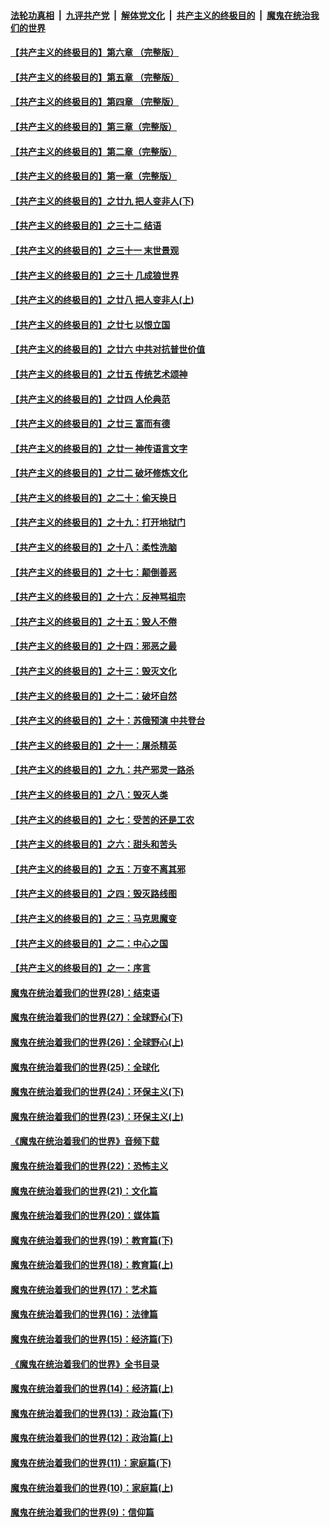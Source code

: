 ####  [法轮功真相](../../../../basic/blob/master/README.md?t=06201031) &nbsp;|&nbsp; [九评共产党](../../../../9ping.md/blob/master/README.md?t=06201031) &nbsp;|&nbsp; [解体党文化](../../../../jtdwh.md/blob/master/README.md?t=06201031)  &nbsp;|&nbsp; [共产主义的终极目的](../../../../gczydzjmd.md/blob/master/README.md?t=06201031) &nbsp;|&nbsp; [魔鬼在统治我们的世界](../../../../mgztzwmdsj.md/blob/master/README.md?t=06201031) 

#### [【共产主义的终极目的】第六章 （完整版）](../pages/nsc422/n11428913.md?t=06201031) 

#### [【共产主义的终极目的】第五章 （完整版）](../pages/nsc422/n11428912.md?t=06201031) 

#### [【共产主义的终极目的】第四章 （完整版）](../pages/nsc422/n11428907.md?t=06201031) 

#### [【共产主义的终极目的】第三章（完整版）](../pages/nsc422/n11428848.md?t=06201031) 

#### [【共产主义的终极目的】第二章（完整版）](../pages/nsc422/n11428831.md?t=06201031) 

#### [【共产主义的终极目的】第一章（完整版）](../pages/nsc422/n11417651.md?t=06201031) 

#### [【共产主义的终极目的】之廿九 把人变非人(下)](../pages/nsc422/n11344140.md?t=06201031) 

#### [【共产主义的终极目的】之三十二 结语](../pages/nsc422/n11360535.md?t=06201031) 

#### [【共产主义的终极目的】之三十一 末世景观](../pages/nsc422/n11351129.md?t=06201031) 

#### [【共产主义的终极目的】之三十 几成狼世界](../pages/nsc422/n11348280.md?t=06201031) 

#### [【共产主义的终极目的】之廿八 把人变非人(上)](../pages/nsc422/n11340492.md?t=06201031) 

#### [【共产主义的终极目的】之廿七 以恨立国](../pages/nsc422/n11336944.md?t=06201031) 

#### [【共产主义的终极目的】之廿六 中共对抗普世价值](../pages/nsc422/n11324785.md?t=06201031) 

#### [【共产主义的终极目的】之廿五 传统艺术颂神](../pages/nsc422/n11296396.md?t=06201031) 

#### [【共产主义的终极目的】之廿四 人伦典范](../pages/nsc422/n11296397.md?t=06201031) 

#### [【共产主义的终极目的】之廿三 富而有德](../pages/nsc422/n11283598.md?t=06201031) 

#### [【共产主义的终极目的】之廿一 神传语言文字](../pages/nsc422/n11263265.md?t=06201031) 

#### [【共产主义的终极目的】之廿二 破坏修炼文化](../pages/nsc422/n11245728.md?t=06201031) 

#### [【共产主义的终极目的】之二十：偷天换日](../pages/nsc422/n11238846.md?t=06201031) 

#### [【共产主义的终极目的】之十九：打开地狱门](../pages/nsc422/n11206376.md?t=06201031) 

#### [【共产主义的终极目的】之十八：柔性洗脑](../pages/nsc422/n11199994.md?t=06201031) 

#### [【共产主义的终极目的】之十七：颠倒善恶](../pages/nsc422/n11179782.md?t=06201031) 

#### [【共产主义的终极目的】之十六：反神骂祖宗](../pages/nsc422/n11166798.md?t=06201031) 

#### [【共产主义的终极目的】之十五：毁人不倦](../pages/nsc422/n11166792.md?t=06201031) 

#### [【共产主义的终极目的】之十四：邪恶之最](../pages/nsc422/n11150249.md?t=06201031) 

#### [【共产主义的终极目的】之十三：毁灭文化](../pages/nsc422/n11135227.md?t=06201031) 

#### [【共产主义的终极目的】之十二：破坏自然](../pages/nsc422/n11135214.md?t=06201031) 

#### [【共产主义的终极目的】之十：苏俄预演 中共登台](../pages/nsc422/n11118424.md?t=06201031) 

#### [【共产主义的终极目的】之十一：屠杀精英](../pages/nsc422/n11118442.md?t=06201031) 

#### [【共产主义的终极目的】之九：共产邪灵一路杀](../pages/nsc422/n11114139.md?t=06201031) 

#### [【共产主义的终极目的】之八：毁灭人类](../pages/nsc422/n11108503.md?t=06201031) 

#### [【共产主义的终极目的】之七：受苦的还是工农](../pages/nsc422/n11101809.md?t=06201031) 

#### [【共产主义的终极目的】之六：甜头和苦头](../pages/nsc422/n11096971.md?t=06201031) 

#### [【共产主义的终极目的】之五：万变不离其邪](../pages/nsc422/n11091285.md?t=06201031) 

#### [【共产主义的终极目的】之四：毁灭路线图](../pages/nsc422/n11086284.md?t=06201031) 

#### [【共产主义的终极目的】之三：马克思魔变](../pages/nsc422/n11061941.md?t=06201031) 

#### [【共产主义的终极目的】之二：中心之国](../pages/nsc422/n11047728.md?t=06201031) 

#### [【共产主义的终极目的】之一：序言](../pages/nsc422/n11086077.md?t=06201031) 

#### [魔鬼在统治着我们的世界(28)：结束语](../pages/nsc422/n10936246.md?t=06201031) 

#### [魔鬼在统治着我们的世界(27)：全球野心(下)](../pages/nsc422/n10928319.md?t=06201031) 

#### [魔鬼在统治着我们的世界(26)：全球野心(上)](../pages/nsc422/n10900318.md?t=06201031) 

#### [魔鬼在统治着我们的世界(25)：全球化](../pages/nsc422/n10788205.md?t=06201031) 

#### [魔鬼在统治着我们的世界(24)：环保主义(下)](../pages/nsc422/n10695307.md?t=06201031) 

#### [魔鬼在统治着我们的世界(23)：环保主义(上)](../pages/nsc422/n10688613.md?t=06201031) 

#### [《魔鬼在统治着我们的世界》音频下载](../pages/nsc422/n10635553.md?t=06201031) 

#### [魔鬼在统治着我们的世界(22)：恐怖主义](../pages/nsc422/n10614727.md?t=06201031) 

#### [魔鬼在统治着我们的世界(21)：文化篇](../pages/nsc422/n10597706.md?t=06201031) 

#### [魔鬼在统治着我们的世界(20)：媒体篇](../pages/nsc422/n10586579.md?t=06201031) 

#### [魔鬼在统治着我们的世界(19)：教育篇(下)](../pages/nsc422/n10564808.md?t=06201031) 

#### [魔鬼在统治着我们的世界(18)：教育篇(上)](../pages/nsc422/n10526970.md?t=06201031) 

#### [魔鬼在统治着我们的世界(17)：艺术篇](../pages/nsc422/n10499093.md?t=06201031) 

#### [魔鬼在统治着我们的世界(16)：法律篇](../pages/nsc422/n10485969.md?t=06201031) 

#### [魔鬼在统治着我们的世界(15)：经济篇(下)](../pages/nsc422/n10469975.md?t=06201031) 

#### [《魔鬼在统治着我们的世界》全书目录](../pages/nsc422/n10464261.md?t=06201031) 

#### [魔鬼在统治着我们的世界(14)：经济篇(上)](../pages/nsc422/n10457370.md?t=06201031) 

#### [魔鬼在统治着我们的世界(13)：政治篇(下)](../pages/nsc422/n10448270.md?t=06201031) 

#### [魔鬼在统治着我们的世界(12)：政治篇(上)](../pages/nsc422/n10444576.md?t=06201031) 

#### [魔鬼在统治着我们的世界(11)：家庭篇(下)](../pages/nsc422/n10440961.md?t=06201031) 

#### [魔鬼在统治着我们的世界(10)：家庭篇(上)](../pages/nsc422/n10435448.md?t=06201031) 

#### [魔鬼在统治着我们的世界(9)：信仰篇](../pages/nsc422/n10432159.md?t=06201031) 


